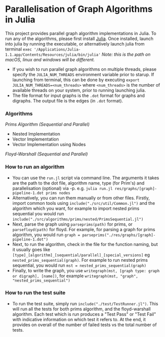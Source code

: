 # Parallelisation of Graph Algorithms in Julia

This project provides parallel graph algorithm implementations in Julia. To run any of the algorithms, please first install [Julia](https://julialang.org/downloads/). Once installed, launch into julia by running the executable, or alternatively launch julia from terminal `exec '/Applications/Julia-1.1.app/Contents/Resources/julia/bin/julia'` _Note: this is the path on macOS, linux and windows will be different._ 

- If you wish to run parallel graph algorithms on multiple threads, please specify the `JULIA_NUM_THREADS` environment variable prior to starup. If launching from terminal, this can be done by executing `export JULIA_NUM_THREADS=<num_threads>` where `<num_threads>` is the number of available threads on your system, prior to running launching julia.
- The file format for input graphs is the `.dot` format for graphs and digraphs. The output file is the edges (in `.dot` format).

### Algorithms
*Prims Algorithm (Sequential and Parallel)*
- Nested Implementation
- Vector Implementation
- Vector Implementation using Nodes

*Floyd-Warshall (Sequential and Parallel)*

### How to run an algorithm
- You can use the `run.jl` script via command line. The arguments it takes are the path to the dot file, algorithm name, type (for Prim's) and parallelisation (optional) via -p. e.g. `julia run.jl res/graphs/[graph]-pipeline-1.dot prims nodes`
- Alternatively, you can run them manually or from other files. Firstly, import common tools using `include("./src/util/Common.jl")` and the algorithm which you want, for example to import nested prims sequential you would run `include("./src/algorithms/prims/nested/PrimsSequential.jl")`
- Next, parse the graph using `parseprims(path)` for prims, or `parsefloyd(path)` for floyd. For example, for parsing a graph for prims algorithm, you would run `graph = parseprims("./res/graphs/[graph]-pipeline-1.dot")` 
- Next, to run the algorithm, check in the file for the function naming, but it usually goes like `[type]_[algorithm]_[sequential/parallel]_[special_versions]` eg `nested_prims_sequential(graph)`. For example to run nested prims sequential, you would run `mst = nested_prims_sequential(graph)`
- Finally, to write the graph, you use `writegraph(mst, [graph type: graph or digraph], [name])`, for example `writegraph(mst, "graph", "nested_prims_sequential")`
### How to run the test suite
- To run the test suite, simply run `include("./test/TestRunner.jl")`. This will run all the tests for both prims algorithm, and the floyd-warshall algorithm. Each test which is run produces a "Test Pass" or "Test Fail" with indicative information on which test it refers to. At the end, it provides on overall of the number of failed tests vs the total number of tests. 
